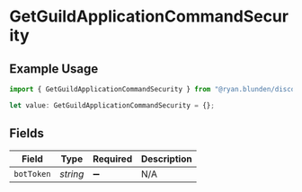 # GetGuildApplicationCommandSecurity

## Example Usage

```typescript
import { GetGuildApplicationCommandSecurity } from "@ryan.blunden/discord/models/operations";

let value: GetGuildApplicationCommandSecurity = {};
```

## Fields

| Field              | Type               | Required           | Description        |
| ------------------ | ------------------ | ------------------ | ------------------ |
| `botToken`         | *string*           | :heavy_minus_sign: | N/A                |